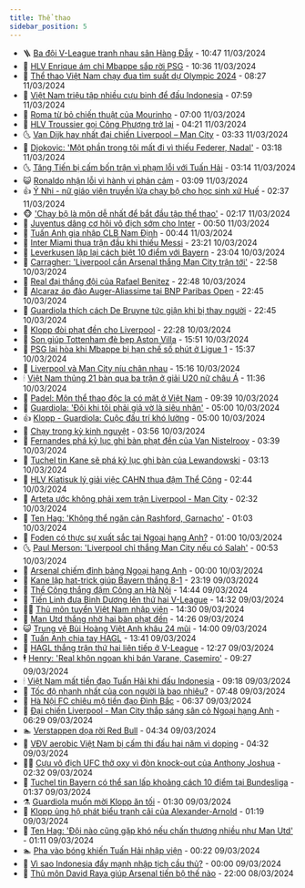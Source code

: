 ```yaml
---
title: Thể thao
sidebar_position: 5
---
```


<!-- vnexpress-the-thao:START -->
- 🪜 [Ba đội V-League tranh nhau sân Hàng Đẫy](https://vnexpress.net/ba-doi-v-league-tranh-nhau-san-hang-day-4721037.html) - 10:47 11/03/2024
- 🦩 [HLV Enrique ám chỉ Mbappe sắp rời PSG](https://vnexpress.net/hlv-enrique-am-chi-mbappe-sap-roi-psg-4721094.html) - 10:36 11/03/2024
- 🧰 [Thể thao Việt Nam chạy đua tìm suất dự Olympic 2024](https://vnexpress.net/the-thao-viet-nam-chay-dua-tim-suat-du-olympic-2024-4720965.html) - 08:27 11/03/2024
- 🤗 [Việt Nam triệu tập nhiều cựu binh để đấu Indonesia](https://vnexpress.net/viet-nam-trieu-tap-nhieu-cuu-binh-de-dau-indonesia-4720967.html) - 07:59 11/03/2024
- 🥳 [Roma từ bỏ chiến thuật của Mourinho](https://vnexpress.net/roma-tu-bo-chien-thuat-cua-mourinho-4720732.html) - 07:00 11/03/2024
- 🦣 [HLV Troussier gọi Công Phượng trở lại](https://vnexpress.net/hlv-troussier-goi-cong-phuong-tro-lai-4720878.html) - 04:21 11/03/2024
- 🌜 [Van Dijk hay nhất đại chiến Liverpool – Man City](https://vnexpress.net/van-dijk-hay-nhat-dai-chien-liverpool-man-city-4720764.html) - 03:33 11/03/2024
- 🫶 [Djokovic: &#39;Một phần trong tôi mất đi vì thiếu Federer, Nadal&#39;](https://vnexpress.net/djokovic-mot-phan-trong-toi-mat-di-vi-thieu-federer-nadal-4720787.html) - 03:18 11/03/2024
- 🌜 [Tăng Tiến bị cấm bốn trận vì phạm lỗi với Tuấn Hải](https://vnexpress.net/tang-tien-bi-cam-bon-tran-vi-pham-loi-voi-tuan-hai-4720826.html) - 03:14 11/03/2024
- 😺 [Ronaldo nhận lỗi vì hành vi phản cảm](https://vnexpress.net/ronaldo-nhan-loi-vi-hanh-vi-phan-cam-4720767.html) - 03:09 11/03/2024
- 👍 [Ý Nhi - nữ giáo viên truyền lửa chạy bộ cho học sinh xứ Huế](https://vnexpress.net/y-nhi-nu-giao-vien-truyen-lua-chay-bo-cho-hoc-sinh-xu-hue-4719856.html) - 02:37 11/03/2024
- 🐵 [&#39;Chạy bộ là môn dễ nhất để bắt đầu tập thể thao&#39;](https://vnexpress.net/chay-bo-la-mon-de-nhat-de-bat-dau-tap-the-thao-4720640.html) - 02:17 11/03/2024
- 💫 [Juventus dâng cơ hội vô địch sớm cho Inter](https://vnexpress.net/juventus-dang-co-hoi-vo-dich-som-cho-inter-4720709.html) - 00:50 11/03/2024
- 🦆 [Tuấn Anh gia nhập CLB Nam Định](https://vnexpress.net/tuan-anh-gia-nhap-clb-nam-dinh-4720711.html) - 00:44 11/03/2024
- 🙉 [Inter Miami thua trận đầu khi thiếu Messi](https://vnexpress.net/inter-miami-thua-tran-dau-khi-thieu-messi-4720707.html) - 23:21 10/03/2024
- 📝 [Leverkusen lập lại cách biệt 10 điểm với Bayern](https://vnexpress.net/leverkusen-lap-lai-cach-biet-10-diem-voi-bayern-4720698.html) - 23:04 10/03/2024
- 💯 [Carragher: &#39;Liverpool cần Arsenal thắng Man City trận tới&#39;](https://vnexpress.net/carragher-liverpool-can-arsenal-thang-man-city-tran-toi-4720703.html) - 22:58 10/03/2024
- 🌈 [Real đại thắng đội của Rafael Benitez](https://vnexpress.net/real-dai-thang-doi-cua-rafael-benitez-4720702.html) - 22:48 10/03/2024
- 🦩 [Alcaraz áp đảo Auger-Aliassime tại BNP Paribas Open](https://vnexpress.net/alcaraz-ap-dao-auger-aliassime-tai-bnp-paribas-open-4720701.html) - 22:45 10/03/2024
- 🐲 [Guardiola thích cách De Bruyne tức giận khi bị thay người](https://vnexpress.net/guardiola-thich-cach-de-bruyne-tuc-gian-khi-bi-thay-nguoi-4720700.html) - 22:45 10/03/2024
- 🌁 [Klopp đòi phạt đền cho Liverpool](https://vnexpress.net/klopp-doi-phat-den-cho-liverpool-4720699.html) - 22:28 10/03/2024
- 💯 [Son giúp Tottenham đè bẹp Aston Villa](https://vnexpress.net/son-giup-tottenham-de-bep-aston-villa-4720675.html) - 15:51 10/03/2024
- 🌝 [PSG lại hòa khi Mbappe bị hạn chế số phút ở Ligue 1](https://vnexpress.net/psg-lai-hoa-khi-mbappe-bi-han-che-so-phut-o-ligue-1-4720674.html) - 15:37 10/03/2024
- 🤖 [Liverpool và Man City níu chân nhau](https://vnexpress.net/liverpool-vs-man-city-4720672-tong-thuat.html) - 15:16 10/03/2024
- 🕯 [Việt Nam thủng 21 bàn qua ba trận ở giải U20 nữ châu Á](https://vnexpress.net/viet-nam-thung-21-ban-qua-ba-tran-o-giai-u20-nu-chau-a-4720635.html) - 11:36 10/03/2024
- 🧰 [Padel: Môn thể thao độc lạ có mặt ở Việt Nam](https://vnexpress.net/padel-mon-the-thao-doc-la-co-mat-o-viet-nam-4720614.html) - 09:39 10/03/2024
- 🥳 [Guardiola: &#39;Đôi khi tôi phải giả vờ là siêu nhân&#39;](https://vnexpress.net/guardiola-doi-khi-toi-phai-gia-vo-la-sieu-nhan-4720552.html) - 05:00 10/03/2024
- 👍 [Klopp - Guardiola: Cuộc đấu trí khó lường](https://vnexpress.net/klopp-guardiola-cuoc-dau-tri-kho-luong-4720502.html) - 05:00 10/03/2024
- 💪 [Chạy trong kỳ kinh nguyệt](https://vnexpress.net/chay-trong-ky-kinh-nguyet-4720560.html) - 03:56 10/03/2024
- 👹 [Fernandes phá kỷ lục ghi bàn phạt đền của Van Nistelrooy](https://vnexpress.net/fernandes-pha-ky-luc-ghi-ban-phat-den-cua-van-nistelrooy-4720556.html) - 03:39 10/03/2024
- 🧰 [Tuchel tin Kane sẽ phá kỷ lục ghi bàn của Lewandowski](https://vnexpress.net/tuchel-tin-kane-se-pha-ky-luc-ghi-ban-cua-lewandowski-4720542.html) - 03:13 10/03/2024
- 🚀 [HLV Kiatisuk lý giải việc CAHN thua đậm Thể Công](https://vnexpress.net/hlv-kiatisuk-ly-giai-viec-cahn-thua-dam-the-cong-4720532.html) - 02:44 10/03/2024
- 🎃 [Arteta ước không phải xem trận Liverpool - Man City](https://vnexpress.net/arteta-uoc-khong-phai-xem-tran-liverpool-man-city-4720537.html) - 02:32 10/03/2024
- 🧰 [Ten Hag: &#39;Không thể ngăn cản Rashford, Garnacho&#39;](https://vnexpress.net/ten-hag-khong-the-ngan-can-rashford-garnacho-4720506.html) - 01:03 10/03/2024
- 👀 [Foden có thực sự xuất sắc tại Ngoại hạng Anh?](https://vnexpress.net/foden-co-thuc-su-xuat-sac-tai-ngoai-hang-anh-4720418.html) - 01:00 10/03/2024
- 🌜 [Paul Merson: &#39;Liverpool chỉ thắng Man City nếu có Salah&#39;](https://vnexpress.net/paul-merson-liverpool-chi-thang-man-city-neu-co-salah-4720508.html) - 00:53 10/03/2024
- 🫶 [Arsenal chiếm đỉnh bảng Ngoại hạng Anh](https://vnexpress.net/arsenal-chiem-dinh-bang-ngoai-hang-anh-4720505.html) - 00:00 10/03/2024
- 🦄 [Kane lập hat-trick giúp Bayern thắng 8-1](https://vnexpress.net/kane-lap-hat-trick-giup-bayern-thang-8-1-4720485.html) - 23:19 09/03/2024
- 🥳 [Thể Công thắng đậm Công an Hà Nội](https://vnexpress.net/the-cong-thang-dam-cong-an-ha-noi-4720469.html) - 14:44 09/03/2024
- 🐲 [Tiến Linh đưa Bình Dương lên thứ hai V-League](https://vnexpress.net/tien-linh-dua-binh-duong-len-thu-hai-v-league-4720459.html) - 14:32 09/03/2024
- 🧑‍🏫 [Thủ môn tuyển Việt Nam nhập viện](https://vnexpress.net/thu-mon-tuyen-viet-nam-nhap-vien-4720467.html) - 14:30 09/03/2024
- 🤔 [Man Utd thắng nhờ hai bàn phạt đền](https://vnexpress.net/man-utd-thang-nho-hai-ban-phat-den-4720456.html) - 14:26 09/03/2024
- 😺 [Trung vệ Bùi Hoàng Việt Anh khâu 24 mũi](https://vnexpress.net/trung-ve-bui-hoang-viet-anh-khau-24-mui-4720458.html) - 14:00 09/03/2024
- 💪 [Tuấn Anh chia tay HAGL](https://vnexpress.net/tuan-anh-chia-tay-hagl-4720454.html) - 13:41 09/03/2024
- 💼 [HAGL thắng trận thứ hai liên tiếp ở V-League](https://vnexpress.net/hagl-thang-tran-thu-hai-lien-tiep-o-v-league-4720436.html) - 12:27 09/03/2024
- 🕴 [Henry: &#39;Real khôn ngoan khi bán Varane, Casemiro&#39;](https://vnexpress.net/henry-real-khon-ngoan-khi-ban-varane-casemiro-4720407.html) - 09:27 09/03/2024
- 🕯 [Việt Nam mất tiền đạo Tuấn Hải khi đấu Indonesia](https://vnexpress.net/viet-nam-mat-tien-dao-tuan-hai-khi-dau-indonesia-4720413.html) - 09:18 09/03/2024
- 📝 [Tốc độ nhanh nhất của con người là bao nhiêu?](https://vnexpress.net/toc-do-nhanh-nhat-cua-con-nguoi-la-bao-nhieu-4720391.html) - 07:48 09/03/2024
- 🧐 [Hà Nội FC chiêu mộ tiền đạo Đình Bắc](https://vnexpress.net/ha-noi-fc-chieu-mo-tien-dao-dinh-bac-4720362.html) - 06:37 09/03/2024
- 🙉 [Đại chiến Liverpool - Man City thắp sáng sân cỏ Ngoại hạng Anh](https://vnexpress.net/dai-chien-liverpool-man-city-thap-sang-san-co-ngoai-hang-anh-4720355.html) - 06:29 09/03/2024
- 🏊 [Verstappen dọa rời Red Bull](https://vnexpress.net/verstappen-doa-roi-red-bull-4720332.html) - 04:34 09/03/2024
- 🌊 [VĐV aerobic Việt Nam bị cấm thi đấu hai năm vì doping](https://vnexpress.net/vdv-aerobic-viet-nam-bi-cam-thi-dau-hai-nam-vi-doping-4720339.html) - 04:32 09/03/2024
- 👨‍🏫 [Cựu vô địch UFC thở oxy vì đòn knock-out của Anthony Joshua](https://vnexpress.net/cuu-vo-dich-ufc-tho-oxy-vi-don-knock-out-cua-anthony-joshua-4720290.html) - 02:32 09/03/2024
- 🥷 [Tuchel tin Bayern có thể san lấp khoảng cách 10 điểm tại Bundesliga](https://vnexpress.net/tuchel-tin-bayern-co-the-san-lap-khoang-cach-10-diem-tai-bundesliga-4720272.html) - 01:37 09/03/2024
- ⚗️ [Guardiola muốn mời Klopp ăn tối](https://vnexpress.net/guardiola-muon-moi-klopp-an-toi-4720267.html) - 01:30 09/03/2024
- 🌮 [Klopp ủng hộ phát biểu tranh cãi của Alexander-Arnold](https://vnexpress.net/klopp-ung-ho-phat-bieu-tranh-cai-cua-alexander-arnold-4720262.html) - 01:19 09/03/2024
- 🤩 [Ten Hag: &#39;Đội nào cũng gặp khó nếu chấn thương nhiều như Man Utd&#39;](https://vnexpress.net/ten-hag-doi-nao-cung-gap-kho-neu-chan-thuong-nhieu-nhu-man-utd-4720253.html) - 01:11 09/03/2024
- 🏊 [Pha vào bóng khiến Tuấn Hải nhập viện](https://video.vnexpress.net/pha-vao-bong-khien-tuan-hai-nhap-vien-4720230.html) - 00:22 09/03/2024
- 🐎 [Vì sao Indonesia đẩy mạnh nhập tịch cầu thủ?](https://vnexpress.net/vi-sao-indonesia-day-manh-nhap-tich-cau-thu-4720016.html) - 00:00 09/03/2024
- 💫 [Thủ môn David Raya giúp Arsenal tiến bộ thế nào](https://vnexpress.net/thu-mon-david-raya-giup-arsenal-tien-bo-the-nao-4720099.html) - 22:00 08/03/2024<!-- vnexpress-the-thao:END -->
